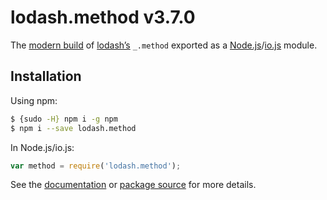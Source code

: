 # lodash.method v3.7.0

The [modern build](https://github.com/lodash/lodash/wiki/Build-Differences) of [lodash’s](https://lodash.com/) `_.method` exported as a [Node.js](http://nodejs.org/)/[io.js](https://iojs.org/) module.

## Installation

Using npm:

```bash
$ {sudo -H} npm i -g npm
$ npm i --save lodash.method
```

In Node.js/io.js:

```js
var method = require('lodash.method');
```

See the [documentation](https://lodash.com/docs#method) or [package source](https://github.com/lodash/lodash/blob/3.7.0-npm-packages/lodash.method) for more details.
